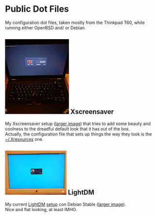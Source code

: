 # Public Dot Files

My configuration dot files, taken mostly from the Thinkpad T60, while running either OpenBSD and/ or Debian.

## ![Dot xscreensaver](Pics/DSCN0052.01.thumb.jpg) Xscreensaver
My Xscreensaver setup ([larger image](Pics/DSCN0052.00.jpg)) that tries to add some beauty and coolness to the dreadful default look that it has out of the box.  
Actually, the configuration file that sets up things the way they look is the [~/.Xresources](https://github.com/eam-00/Dot-Files-Pub/blob/master/.Xresources) one.

## ![LightDM](Pics/DSCN0086.thumb.jpg) LightDM
My current [LightDM](https://github.com/canonical/lightdm) [setup](https://github.com/eam-00/Dot-Files-Pub/blob/master/lightdm-gtk-greeter.conf) con Debian Stable ([larger image](Pics/DSCN0086.00.jpg)).  
Nice and flat looking, at least IMHO.

